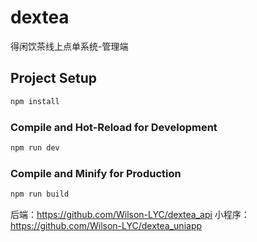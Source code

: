 # dextea

得闲饮茶线上点单系统-管理端

## Project Setup

```sh
npm install
```

### Compile and Hot-Reload for Development

```sh
npm run dev
```

### Compile and Minify for Production

```sh
npm run build
```

后端：https://github.com/Wilson-LYC/dextea_api
小程序：https://github.com/Wilson-LYC/dextea_uniapp
